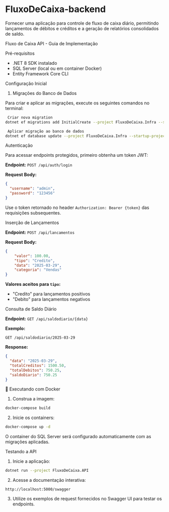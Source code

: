 # FluxoDeCaixa-backend
Fornecer uma aplicação para controle de fluxo de caixa diário, permitindo lançamentos de débitos e créditos e a geração de relatórios consolidados de saldo.

Fluxo de Caixa API - Guia de Implementação

 Pré-requisitos
- .NET 8 SDK instalado
- SQL Server (local ou em container Docker)
- Entity Framework Core CLI

 Configuração Inicial

 1. Migrações do Banco de Dados

Para criar e aplicar as migrações, execute os seguintes comandos no terminal:

```bash
 Criar nova migration
dotnet ef migrations add InitialCreate --project FluxoDeCaixa.Infra --startup-project FluxoDeCaixa.API

 Aplicar migração ao banco de dados
dotnet ef database update --project FluxoDeCaixa.Infra --startup-project FluxoDeCaixa.API
```

 Autenticação

Para acessar endpoints protegidos, primeiro obtenha um token JWT:

**Endpoint:** `POST /api/auth/login`

**Request Body:**
```json
{
  "username": "admin",
  "password": "123456"
}
```

Use o token retornado no header `Authorization: Bearer {token}` das requisições subsequentes.

 Inserção de Lançamentos

**Endpoint:** `POST /api/lancamentos`

**Request Body:**
```json
{
    "valor": 100.00,
    "tipo": "Credito",
    "data": "2025-03-29",
    "categoria": "Vendas"
}
```

**Valores aceitos para `tipo`:**
- "Credito" para lançamentos positivos
- "Debito" para lançamentos negativos

 Consulta de Saldo Diário

**Endpoint:** `GET /api/saldodiario/{data}`

**Exemplo:**
```
GET /api/saldodiario/2025-03-29
```

**Response:**
```json
{
  "data": "2025-03-29",
  "totalCreditos": 1500.50,
  "totalDebitos": 750.25,
  "saldoDiario": 750.25
}
```

 🐋 Executando com Docker

1. Construa a imagem:
```bash
docker-compose build
```

2. Inicie os containers:
```bash
docker-compose up -d
```

O container do SQL Server será configurado automaticamente com as migrações aplicadas.

Testando a API

1. Inicie a aplicação:
```bash
dotnet run --project FluxoDeCaixa.API
```

2. Acesse a documentação interativa:
```
http://localhost:5000/swagger
```

3. Utilize os exemplos de request fornecidos no Swagger UI para testar os endpoints.